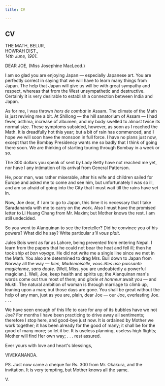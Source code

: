 ```yaml
---
title: CV

---
```





  

  


## CV

THE MATH, BELUR,  
HOWRAH DIST.,  
*14th June, 1901*.

DEAR JOE, (Miss Josephine MacLeod.)

I am so glad you are enjoying Japan — especially Japanese art. You are
perfectly correct in saying that we will have to learn many things from
Japan. The help that Japan will give us will be with great sympathy and
respect, whereas that from the West unsympathetic and destructive.
Certainly it is very desirable to establish a connection between India
and Japan.

As for me, I was thrown *hors de combat* in Assam. The climate of the
Math is just reviving me a bit. At Shillong — the hill sanatorium of
Assam — I had fever, asthma, increase of albumen, and my body swelled to
almost twice its normal size. These symptoms subsided, however, as soon
as I reached the Math. It is dreadfully hot this year; but a bit of rain
has commenced, and I hope we will soon have the monsoon in full force. I
have no plans just now, except that the Bombay Presidency wants me so
badly that I think of going there soon. We are thinking of starting
touring through Bombay in a week or so.

The 300 dollars you speak of sent by Lady Betty have not reached me yet,
nor have I any intimation of its arrival from General Patterson.

He, poor man, was rather miserable, after his wife and children sailed
for Europe and asked me to come and see him, but unfortunately I was so
ill, and am so afraid of going into the City that I must wait till the
rains have set in.

Now, Joe dear, if I am to go to Japan, this time it is necessary that I
take Saradananda with me to carry on the work. Also I must have the
promised letter to Li Huang Chang from Mr. Maxim; but Mother knows the
rest. I am still undecided.

So you went to Alanquinan to see the foreteller? Did he convince you of
his powers? What did he say? Write particular *s’il vous plait*.

Jules Bois went as far as Lahore, being prevented from entering Nepal. I
learn from the papers that he could not bear the heat and fell ill; then
he took ship *et bon voyage*. He did not write me a single line since we
met in the Math. You also are determined to drag Mrs. Bull down to Japan
from Norway all the way — *bien, Mademoiselle, vous êtes use puissante
magicienne, sans doute*. (Well, Miss, you are undoubtedly a powerful
magician.). Well, Joe, keep health and spirits up; the Alanquinan man's
words come out true most of them; and *glorie et honneur* await you —
and Mukti. The natural ambition of woman is through marriage to climb
up, leaning upon a man; but those days are gone. You shall be great
without the help of any man, just as you are, plain, dear Joe — our Joe,
everlasting Joe. . . .

We have seen enough of this life to care for any of its bubbles have we
not Joe? For months I have been practicing to drive away all sentiments;
therefore I stop here, and good-bye just now. It is ordained by Mother
we work together; it has been already for the good of many; it shall be
for the good of many more; so let it be. It is useless planning, useless
high flights; Mother will find Her own way; . . . rest assured.

Ever yours with love and heart's blessings,

VIVEKANANDA.

PS. Just now came a cheque for Rs. 300 from Mr. Okakura, and the
invitation. It is very tempting, but Mother knows all the same.

V.


